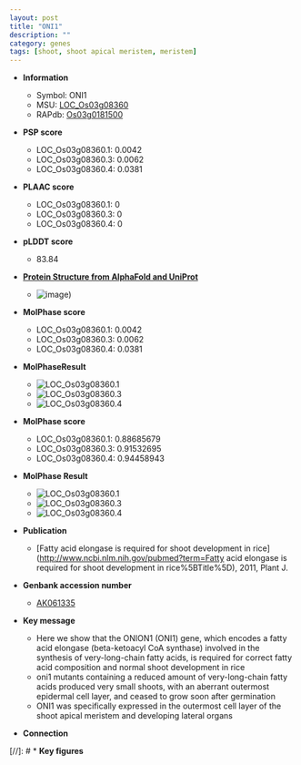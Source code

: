 ```yaml
---
layout: post
title: "ONI1"
description: ""
category: genes
tags: [shoot, shoot apical meristem, meristem]
---
```


* **Information**  
    + Symbol: ONI1  
    + MSU: [LOC_Os03g08360](http://rice.plantbiology.msu.edu/cgi-bin/ORF_infopage.cgi?orf=LOC_Os03g08360)  
    + RAPdb: [Os03g0181500](http://rapdb.dna.affrc.go.jp/viewer/gbrowse_details/irgsp1?name=Os03g0181500)  

* **PSP score**  
    + LOC_Os03g08360.1: 0.0042 
    + LOC_Os03g08360.3: 0.0062 
    + LOC_Os03g08360.4: 0.0381 

* **PLAAC score**  
    + LOC_Os03g08360.1: 0 
    + LOC_Os03g08360.3: 0 
    + LOC_Os03g08360.4: 0 

* **pLDDT score**
    + 83.84

* **[Protein Structure from AlphaFold and UniProt](https://www.uniprot.org/uniprotkb/Q10QW1/entry#structure)**
    + ![image](https://ricepsp.github.io/images/Q1/AF-Q10QW1-F1.png))

* **MolPhase score**
    + LOC_Os03g08360.1: 0.0042
    + LOC_Os03g08360.3: 0.0062
    + LOC_Os03g08360.4: 0.0381

* **MolPhaseResult**
    + ![LOC_Os03g08360.1](https://ricepsp.github.io/pictures/LOC_Os03g/LOC_Os03g08360.1.png)
    + ![LOC_Os03g08360.3](https://ricepsp.github.io/pictures/LOC_Os03g/LOC_Os03g08360.3.png)
    + ![LOC_Os03g08360.4](https://ricepsp.github.io/pictures/LOC_Os03g/LOC_Os03g08360.4.png)

* **MolPhase score**
    + LOC_Os03g08360.1: 0.88685679
    + LOC_Os03g08360.3: 0.91532695
    + LOC_Os03g08360.4: 0.94458943

* **MolPhase Result**
    + ![LOC_Os03g08360.1](https://304243504.github.io/Pictures/LOC_Os03g/LOC_Os03g08360.1.png)
    + ![LOC_Os03g08360.3](https://304243504.github.io/Pictures/LOC_Os03g/LOC_Os03g08360.3.png)
    + ![LOC_Os03g08360.4](https://304243504.github.io/Pictures/LOC_Os03g/LOC_Os03g08360.4.png)

* **Publication**  
    + [Fatty acid elongase is required for shoot development in rice](http://www.ncbi.nlm.nih.gov/pubmed?term=Fatty acid elongase is required for shoot development in rice%5BTitle%5D), 2011, Plant J.

* **Genbank accession number**  
    + [AK061335](http://www.ncbi.nlm.nih.gov/nuccore/AK061335)

* **Key message**  
    + Here we show that the ONION1 (ONI1) gene, which encodes a fatty acid elongase (beta-ketoacyl CoA synthase) involved in the synthesis of very-long-chain fatty acids, is required for correct fatty acid composition and normal shoot development in rice
    + oni1 mutants containing a reduced amount of very-long-chain fatty acids produced very small shoots, with an aberrant outermost epidermal cell layer, and ceased to grow soon after germination
    + ONI1 was specifically expressed in the outermost cell layer of the shoot apical meristem and developing lateral organs

* **Connection**  

[//]: # * **Key figures**  


